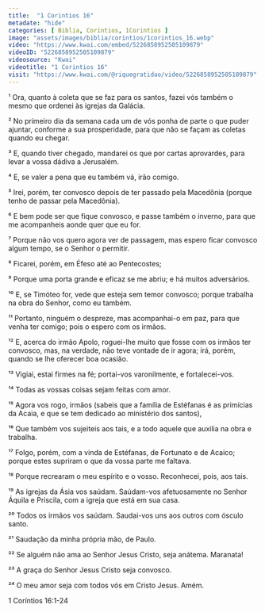 ```yaml
---
title:  "1 Corintios 16"
metadate: "hide"
categories: [ Biblia, Corintios, 1Corintios ]
image: "assets/images/biblia/corintios/1corintios_16.webp"
video: "https://www.kwai.com/embed/5226858952505109879"
videoID: "5226858952505109879"
videosource: "Kwai"
videotitle: "1 Corintios 16"
visit: "https://www.kwai.com/@riquegratidao/video/5226858952505109879"
---
```




¹ Ora, quanto à coleta que se faz para os santos, fazei vós também o mesmo que ordenei às igrejas da Galácia.

² No primeiro dia da semana cada um de vós ponha de parte o que puder ajuntar, conforme a sua prosperidade, para que não se façam as coletas quando eu chegar.

³ E, quando tiver chegado, mandarei os que por cartas aprovardes, para levar a vossa dádiva a Jerusalém.

⁴ E, se valer a pena que eu também vá, irão comigo.

⁵ Irei, porém, ter convosco depois de ter passado pela Macedônia (porque tenho de passar pela Macedônia).

⁶ E bem pode ser que fique convosco, e passe também o inverno, para que me acompanheis aonde quer que eu for.

⁷ Porque não vos quero agora ver de passagem, mas espero ficar convosco algum tempo, se o Senhor o permitir.

⁸ Ficarei, porém, em Éfeso até ao Pentecostes;

⁹ Porque uma porta grande e eficaz se me abriu; e há muitos adversários.

¹⁰ E, se Timóteo for, vede que esteja sem temor convosco; porque trabalha na obra do Senhor, como eu também.

¹¹ Portanto, ninguém o despreze, mas acompanhai-o em paz, para que venha ter comigo; pois o espero com os irmãos.

¹² E, acerca do irmão Apolo, roguei-lhe muito que fosse com os irmãos ter convosco, mas, na verdade, não teve vontade de ir agora; irá, porém, quando se lhe oferecer boa ocasião.

¹³ Vigiai, estai firmes na fé; portai-vos varonilmente, e fortalecei-vos.

¹⁴ Todas as vossas coisas sejam feitas com amor.

¹⁵ Agora vos rogo, irmãos (sabeis que a família de Estéfanas é as primícias da Acaia, e que se tem dedicado ao ministério dos santos),

¹⁶ Que também vos sujeiteis aos tais, e a todo aquele que auxilia na obra e trabalha.

¹⁷ Folgo, porém, com a vinda de Estéfanas, de Fortunato e de Acaico; porque estes supriram o que da vossa parte me faltava.

¹⁸ Porque recrearam o meu espírito e o vosso. Reconhecei, pois, aos tais.

¹⁹ As igrejas da Ásia vos saúdam. Saúdam-vos afetuosamente no Senhor Áquila e Priscila, com a igreja que está em sua casa.

²⁰ Todos os irmãos vos saúdam. Saudai-vos uns aos outros com ósculo santo.

²¹ Saudação da minha própria mão, de Paulo.

²² Se alguém não ama ao Senhor Jesus Cristo, seja anátema. Maranata!

²³ A graça do Senhor Jesus Cristo seja convosco.

²⁴ O meu amor seja com todos vós em Cristo Jesus. Amém. 




1 Coríntios 16:1-24


